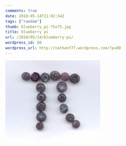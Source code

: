 ```yaml
---
comments: true
date: 2010-05-14T11:02:54Z
tags: ["random"]
thumb: blueberry_pi-75x75.jpg
title: blueberry pi
url: /2010/05/14/blueberry-pi/
wordpress_id: 80
wordpress_url: http://nathanf77.wordpress.com/?p=80
---
```


<a href="/content/images/posts/2010/05/blueberry_pi.jpg"><img class="alignnone size-medium wp-image-81" title="blueberry_pi" src="/content/images/posts/2010/05/blueberry_pi.jpg?w=300" alt="" width="300" height="258" /></a>
